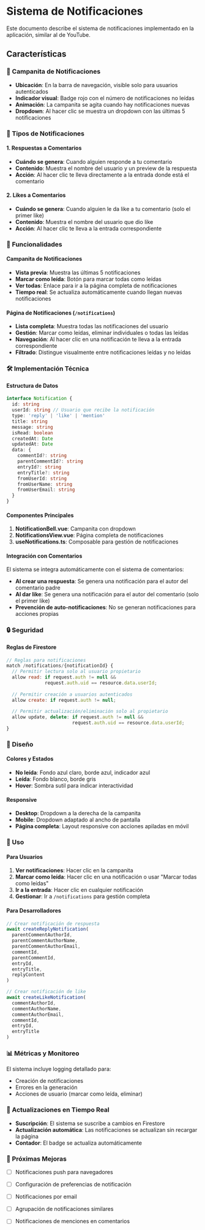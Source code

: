 # Sistema de Notificaciones

Este documento describe el sistema de notificaciones implementado en la aplicación, similar al de YouTube.

## Características

### 🔔 Campanita de Notificaciones
- **Ubicación**: En la barra de navegación, visible solo para usuarios autenticados
- **Indicador visual**: Badge rojo con el número de notificaciones no leídas
- **Animación**: La campanita se agita cuando hay notificaciones nuevas
- **Dropdown**: Al hacer clic se muestra un dropdown con las últimas 5 notificaciones

### 📱 Tipos de Notificaciones

#### 1. Respuestas a Comentarios
- **Cuándo se genera**: Cuando alguien responde a tu comentario
- **Contenido**: Muestra el nombre del usuario y un preview de la respuesta
- **Acción**: Al hacer clic te lleva directamente a la entrada donde está el comentario

#### 2. Likes a Comentarios
- **Cuándo se genera**: Cuando alguien le da like a tu comentario (solo el primer like)
- **Contenido**: Muestra el nombre del usuario que dio like
- **Acción**: Al hacer clic te lleva a la entrada correspondiente

### 🎯 Funcionalidades

#### Campanita de Notificaciones
- **Vista previa**: Muestra las últimas 5 notificaciones
- **Marcar como leída**: Botón para marcar todas como leídas
- **Ver todas**: Enlace para ir a la página completa de notificaciones
- **Tiempo real**: Se actualiza automáticamente cuando llegan nuevas notificaciones

#### Página de Notificaciones (`/notifications`)
- **Lista completa**: Muestra todas las notificaciones del usuario
- **Gestión**: Marcar como leídas, eliminar individuales o todas las leídas
- **Navegación**: Al hacer clic en una notificación te lleva a la entrada correspondiente
- **Filtrado**: Distingue visualmente entre notificaciones leídas y no leídas

### 🛠️ Implementación Técnica

#### Estructura de Datos
```typescript
interface Notification {
  id: string
  userId: string // Usuario que recibe la notificación
  type: 'reply' | 'like' | 'mention'
  title: string
  message: string
  isRead: boolean
  createdAt: Date
  updatedAt: Date
  data: {
    commentId?: string
    parentCommentId?: string
    entryId?: string
    entryTitle?: string
    fromUserId: string
    fromUserName: string
    fromUserEmail: string
  }
}
```

#### Componentes Principales

1. **NotificationBell.vue**: Campanita con dropdown
2. **NotificationsView.vue**: Página completa de notificaciones
3. **useNotifications.ts**: Composable para gestión de notificaciones

#### Integración con Comentarios

El sistema se integra automáticamente con el sistema de comentarios:

- **Al crear una respuesta**: Se genera una notificación para el autor del comentario padre
- **Al dar like**: Se genera una notificación para el autor del comentario (solo el primer like)
- **Prevención de auto-notificaciones**: No se generan notificaciones para acciones propias

### 🔒 Seguridad

#### Reglas de Firestore
```javascript
// Reglas para notificaciones
match /notifications/{notificationId} {
  // Permitir lectura solo al usuario propietario
  allow read: if request.auth != null && 
              request.auth.uid == resource.data.userId;
  
  // Permitir creación a usuarios autenticados
  allow create: if request.auth != null;
  
  // Permitir actualización/eliminación solo al propietario
  allow update, delete: if request.auth != null && 
                        request.auth.uid == resource.data.userId;
}
```

### 🎨 Diseño

#### Colores y Estados
- **No leída**: Fondo azul claro, borde azul, indicador azul
- **Leída**: Fondo blanco, borde gris
- **Hover**: Sombra sutil para indicar interactividad

#### Responsive
- **Desktop**: Dropdown a la derecha de la campanita
- **Mobile**: Dropdown adaptado al ancho de pantalla
- **Página completa**: Layout responsive con acciones apiladas en móvil

### 🚀 Uso

#### Para Usuarios
1. **Ver notificaciones**: Hacer clic en la campanita
2. **Marcar como leída**: Hacer clic en una notificación o usar "Marcar todas como leídas"
3. **Ir a la entrada**: Hacer clic en cualquier notificación
4. **Gestionar**: Ir a `/notifications` para gestión completa

#### Para Desarrolladores
```typescript
// Crear notificación de respuesta
await createReplyNotification(
  parentCommentAuthorId,
  parentCommentAuthorName,
  parentCommentAuthorEmail,
  commentId,
  parentCommentId,
  entryId,
  entryTitle,
  replyContent
)

// Crear notificación de like
await createLikeNotification(
  commentAuthorId,
  commentAuthorName,
  commentAuthorEmail,
  commentId,
  entryId,
  entryTitle
)
```

### 📊 Métricas y Monitoreo

El sistema incluye logging detallado para:
- Creación de notificaciones
- Errores en la generación
- Acciones de usuario (marcar como leída, eliminar)

### 🔄 Actualizaciones en Tiempo Real

- **Suscripción**: El sistema se suscribe a cambios en Firestore
- **Actualización automática**: Las notificaciones se actualizan sin recargar la página
- **Contador**: El badge se actualiza automáticamente

### 🎯 Próximas Mejoras

- [ ] Notificaciones push para navegadores
- [ ] Configuración de preferencias de notificación
- [ ] Notificaciones por email
- [ ] Agrupación de notificaciones similares
- [ ] Notificaciones de menciones en comentarios


